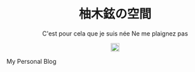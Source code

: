 <h1 align='center'>柚木鉉の空間</h1>
<p align='center'>C'est pour cela que je suis née Ne me plaignez pas</p>
<p align='center'><img src="https://github.com/YuzukiTsuru/YuzukiTsuru.GitHub.io/actions/workflows/jekyll.yml/badge.svg" alt="Workflow status badge" loading="lazy" height="20"></p>

My Personal Blog  
